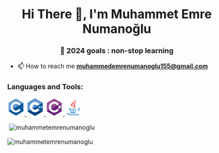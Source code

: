 <h1 align="center">Hi There 👋, I'm Muhammet Emre Numanoğlu</h1>
<h3 align="center">🥅 2024 goals : non-stop learning</h3>

- 📫 How to reach me **muhammedemrenumanoglu155@gmail.com**



<h3 align="left">Languages and Tools:</h3>
<p align="left"> <a href="https://www.cprogramming.com/" target="_blank" rel="noreferrer"> <img src="https://raw.githubusercontent.com/devicons/devicon/master/icons/c/c-original.svg" alt="c" width="40" height="40"/> </a> <a href="https://www.w3schools.com/cpp/" target="_blank" rel="noreferrer"> <img src="https://raw.githubusercontent.com/devicons/devicon/master/icons/cplusplus/cplusplus-original.svg" alt="cplusplus" width="40" height="40"/> </a> <a href="https://www.w3schools.com/cs/" target="_blank" rel="noreferrer"> <img src="https://raw.githubusercontent.com/devicons/devicon/master/icons/csharp/csharp-original.svg" alt="csharp" width="40" height="40"/> </a> <a href="https://www.java.com" target="_blank" rel="noreferrer"> <img src="https://raw.githubusercontent.com/devicons/devicon/master/icons/java/java-original.svg" alt="java" width="40" height="40"/> </a> </p>

<p>&nbsp;<img align="center" src="https://github-readme-stats.vercel.app/api?username=muhammetemrenumanoglu&show_icons=true&locale=en" alt="muhammetemrenumanoglu" /></p>

<p><img align="center" src="https://github-readme-streak-stats.herokuapp.com/?user=muhammetemrenumanoglu&" alt="muhammetemrenumanoglu" /></p>
